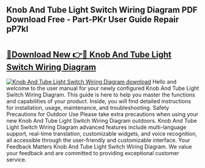 ## Knob And Tube Light Switch Wiring Diagram PDF Download Free - Part-PKr User Guide Repair pP7kl

# <h2><a href="http://dfo61u.blite.top/?on=Knob+And+Tube+Light+Switch+Wiring+Diagram">🔗Download New 👉🔴 Knob And Tube Light Switch Wiring Diagram</a></h2>

[![Knob And Tube Light Switch Wiring Diagram download](https://i.imgur.com/lujVjoI.png)](http://dfo61u.blite.top/?on=Knob+And+Tube+Light+Switch+Wiring+Diagram)
Hello and welcome to the user manual for your newly configured Knob And Tube Light Switch Wiring Diagram. This guide is here to help you master the functions and capabilities of your product. Inside, you will find detailed instructions for installation, usage, maintenance, and troubleshooting. Safety Precautions for Outdoor Use Please take extra precautions when using your new Knob And Tube Light Switch Wiring Diagram outdoors. Knob And Tube Light Switch Wiring Diagram advanced features include multi-language support, real-time translation, customizable widgets, and voice recognition, all accessible through the user-friendly and customizable interface. Your Feedback Matters Knob And Tube Light Switch Wiring Diagram. We value your feedback and are committed to providing exceptional customer service.
